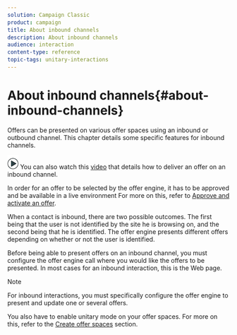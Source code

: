 ```yaml
---
solution: Campaign Classic
product: campaign
title: About inbound channels
description: About inbound channels
audience: interaction
content-type: reference
topic-tags: unitary-interactions
---
```


# About inbound channels{#about-inbound-channels}

Offers can be presented on various offer spaces using an inbound or outbound channel. This chapter details some specific features for inbound channels.

![](assets/do-not-localize/how-to-video.png) You can also watch this [video](https://helpx.adobe.com/campaign/classic/how-to/deliver-an-offer-on-inbound-channel-in-acv6.html) that details how to deliver an offer on an inbound channel.

In order for an offer to be selected by the offer engine, it has to be approved and be available in a live environment For more on this, refer to [Approve and activate an offer](../../interaction/using/approving-and-activating-an-offer.md).

When a contact is inbound, there are two possible outcomes. The first being that the user is not identified by the site he is browsing on, and the second being that he is identified. The offer engine presents different offers depending on whether or not the user is identified.

Before being able to present offers on an inbound channel, you must configure the offer engine call where you would like the offers to be presented. In most cases for an inbound interaction, this is the Web page.

>[!NOTE]
>
>For inbound interactions, you must specifically configure the offer engine to present and update one or several offers.
>
>You also have to enable unitary mode on your offer spaces. For more on this, refer to the [Create offer spaces](../../interaction/using/creating-offer-spaces.md) section.
